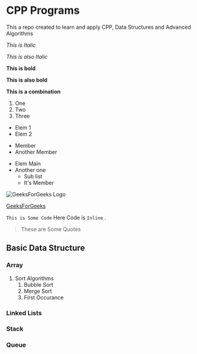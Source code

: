 
# CPP Programs

This a repo created to learn and apply CPP, Data Structures and Advanced Algorithms


*This is Italic*

_This is also Italic_

**This is bold**

__This is also bold__

__This is a **combination**__


1. One
2. Two
3. Three

- Elem 1
- Elem 2

* Member
* Another Member

- Elem Main
- Another one
    - Sub list
    - It's Member



![GeeksForGeeks Logo](
https://media.geeksforgeeks.org/wp-content/uploads/geeksforgeeks-6.png)



[GeeksForGeeks](https://www.geeksforgeeks.org/)


``` This is Some Code ```
Here Code is `Inline` .
> These are
> Some Quotes


## Basic Data Structure

### Array

1. Sort Algorithms
    1. Bubble Sort
    2. Merge Sort
    3. First Occurance 

### Linked Lists 

### Stack

### Queue
